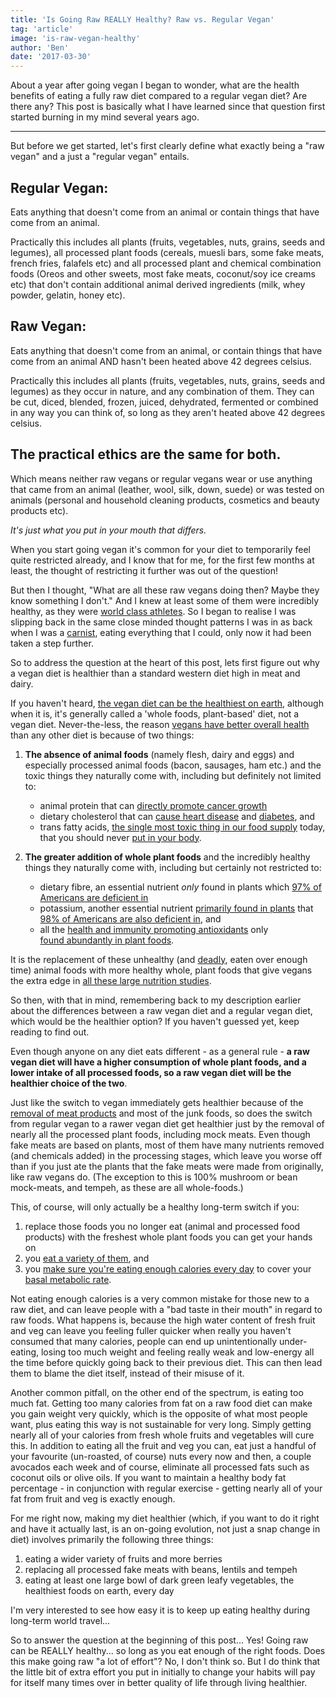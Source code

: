```yaml
---
title: 'Is Going Raw REALLY Healthy? Raw vs. Regular Vegan'
tag: 'article'
image: 'is-raw-vegan-healthy'
author: 'Ben'
date: '2017-03-30'
---
```


About a year after going vegan I began to wonder, what are the health benefits of eating a fully raw diet compared to a regular vegan diet? Are there any? This post is basically what I have learned since that question first started burning in my mind several years ago.

---

But before we get started, let's first clearly define what exactly being a "raw vegan" and a just a "regular vegan" entails.

## Regular Vegan:

Eats anything that doesn't come from an animal or contain things that have come from an animal.

Practically this includes all plants (fruits, vegetables, nuts, grains, seeds and legumes), all processed plant foods (cereals, muesli bars, some fake meats, french fries, falafels etc) and all processed plant and chemical combination foods (Oreos and other sweets, most fake meats, coconut/soy ice creams etc) that don't contain additional animal derived ingredients (milk, whey powder, gelatin, honey etc).

## Raw Vegan:

Eats anything that doesn't come from an animal, or contain things that have come from an animal AND hasn't been heated above 42 degrees celsius.

Practically this includes all plants (fruits, vegetables, nuts, grains, seeds and legumes) as they occur in nature, and any combination of them. They can be cut, diced, blended, frozen, juiced, dehydrated, fermented or combined in any way you can think of, so long as they aren't heated above 42 degrees celsius.

## The practical ethics are the same for both.

Which means neither raw vegans or regular vegans wear or use anything that came from an animal (leather, wool, silk, down, suede) or was tested on animals (personal and household cleaning products, cosmetics and beauty products etc).

_It's just what you put in your mouth that differs._

<prominent-img src="is-raw-vegan-healthy/smoothie" alt="Is Going Raw Healthy? Raw vs Regular Vegan"></prominent-img>

When you start going vegan it's common for your diet to temporarily feel quite restricted already, and I know that for me, for the first few months at least, the thought of restricting it further was out of the question!

But then I thought, "What are all these raw vegans doing then? Maybe they know something I don't." And I knew at least some of them were incredibly healthy, as they were [world class athletes](https://news.therawfoodworld.com/elite-athletes-thrive-raw-food-diet/). So I began to realise I was slipping back in the same close minded thought patterns I was in as back when I was a [carnist](http://www.carnism.org/carnism), eating everything that I could, only now it had been taken a step further.

So to address the question at the heart of this post, lets first figure out why a vegan diet is healthier than a standard western diet high in meat and dairy.

If you haven't heard, [the vegan diet can be the healthiest on earth](https://www.ncbi.nlm.nih.gov/pmc/articles/PMC3967195/), although when it is, it's generally called a 'whole foods, plant-based' diet, not a vegan diet. Never-the-less, the reason [vegans have better overall health](http://www.annualreviews.org/doi/full/10.1146/annurev-publhealth-032013-182351) than any other diet is because of two things:

1.  **The absence of animal foods** (namely flesh, dairy and eggs) and especially processed animal foods (bacon, sausages, ham etc.) and the toxic things they naturally come with, including but definitely not limited to:

    - animal protein that can [directly promote cancer growth](http://www.onegreenplanet.org/news/t-colin-campbell-protein-and-cancer/)
    - dietary cholesterol that can [cause heart disease](https://www.nhlbi.nih.gov/health/resources/heart/heart-cholesterol-hbc-what-html) and [diabetes](http://nutritionfacts.org/video/why-is-meat-a-risk-factor-for-diabetes), and
    - trans fatty acids, [the single most toxic thing in our food supply](https://www.youtube.com/watch?v=q7KeRwdIH04) today, that you should never [put in your body](http://www.mayoclinic.org/diseases-conditions/high-blood-cholesterol/in-depth/trans-fat/art-20046114).

2.  **The greater addition of whole plant foods** and the incredibly healthy things they naturally come with, including but certainly not restricted to:

    - dietary fibre, an essential nutrient _only_ found in plants which [97% of Americans are deficient in](https://www.drcarney.com/blog/entry/97-of-people-are-deficient-in-this-nutrient)
    - potassium, another essential nutrient [primarily found in plants](http://www.fastweightlosediets.com/sources-of-potassium/) that [98% of Americans are also deficient in](http://nutritionfacts.org/video/98-of-american-diets-potassium-deficient/), and
    - all the [health and immunity promoting antioxidants](http://www.webmd.com/food-recipes/antioxidants-your-immune-system-super-foods-optimal-health) only [found abundantly in plant foods](https://www.superfoodly.com/is-meat-bad-for-you-antioxidants-in-meat-vs-vegetables/).

It is the replacement of these unhealthy (and [deadly](http://www.telegraph.co.uk/news/health/news/11316316/Red-meat-triggers-toxic-immune-reaction-which-causes-cancer-scientists-find.html), eaten over enough time) animal foods with more healthy whole, plant foods that give vegans the extra edge in [all these large nutrition studies](https://www.quora.com/What-peer-reviewed-evidence-is-there-that-a-vegan-diet-is-healthy/answer/Kyle-Pearson).

So then, with that in mind, remembering back to my description earlier about the differences between a raw vegan diet and a regular vegan diet, which would be the healthier option? If you haven't guessed yet, keep reading to find out.

<prominent-img src="is-raw-vegan-healthy/produce1" alt="Is Going Raw Healthy? Raw vs Regular Vegan"></prominent-img>

Even though anyone on any diet eats different - as a general rule - **a raw vegan diet will have a higher consumption of whole plant foods, and a lower intake of all processed foods, so a raw vegan diet will be the healthier choice of the two**.

Just like the switch to vegan immediately gets healthier because of the [removal of meat products](http://www.prevention.com/food/healthy-eating-tips/10-reasons-to-stop-eating-red-meat) and most of the junk foods, so does the switch from regular vegan to a rawer vegan diet get healthier just by the removal of nearly all the processed plant foods, including mock meats. Even though fake meats are based on plants, most of them have many nutrients removed (and chemicals added) in the processing stages, which leave you worse off than if you just ate the plants that the fake meats were made from originally, like raw vegans do. (The exception to this is 100% mushroom or bean mock-meats, and tempeh, as these are all whole-foods.)

This, of course, will only actually be a healthy long-term switch if you:

1. replace those foods you no longer eat (animal and processed food products) with the freshest whole plant foods you can get your hands on
2. you [eat a variety of them](http://www.onegreenplanet.org/natural-health/eating-the-rainbow-why-eat-a-variety-of-colorful-fruits-and-vegetables/), and
3. you [make sure you're eating enough calories every day](https://cronometer.com/) to cover your [basal metabolic rate](http://www.mydr.com.au/tools/basal-energy-calculator).

Not eating enough calories is a very common mistake for those new to a raw diet, and can leave people with a "bad taste in their mouth" in regard to raw foods. What happens is, because the high water content of fresh fruit and veg can leave you feeling fuller quicker when really you haven't consumed that many calories, people can end up unintentionally under-eating, losing too much weight and feeling really weak and low-energy all the time before quickly going back to their previous diet. This can then lead them to blame the diet itself, instead of their misuse of it.

Another common pitfall, on the other end of the spectrum, is eating too much fat. Getting too many calories from fat on a raw food diet can make you gain weight very quickly, which is the opposite of what most people want, plus eating this way is not sustainable for very long. Simply getting nearly all of your calories from fresh whole fruits and vegetables will cure this. In addition to eating all the fruit and veg you can, eat just a handful of your favourite (un-roasted, of course) nuts every now and then, a couple avocados each week and of course, eliminate all processed fats such as coconut oils or olive oils. If you want to maintain a healthy body fat percentage - in conjunction with regular exercise - getting nearly all of your fat from fruit and veg is exactly enough.

<prominent-img src="is-raw-vegan-healthy/produce2" alt="Is Going Raw Healthy? Raw vs Regular Vegan"></prominent-img>

For me right now, making my diet healthier (which, if you want to do it right and have it actually last, is an on-going evolution, not just a snap change in diet) involves primarily the following three things:

1. eating a wider variety of fruits and more berries
2. replacing all processed fake meats with beans, lentils and tempeh
3. eating at least one large bowl of dark green leafy vegetables, the healthiest foods on earth, every day

I'm very interested to see how easy it is to keep up eating healthy during long-term world travel...

So to answer the question at the beginning of this post... Yes! Going raw can be REALLY healthy... so long as you eat enough of the right foods. Does this make going raw "a lot of effort"? No, I don't think so. But I do think that the little bit of extra effort you put in initially to change your habits will pay for itself many times over in better quality of life through living healthier.
